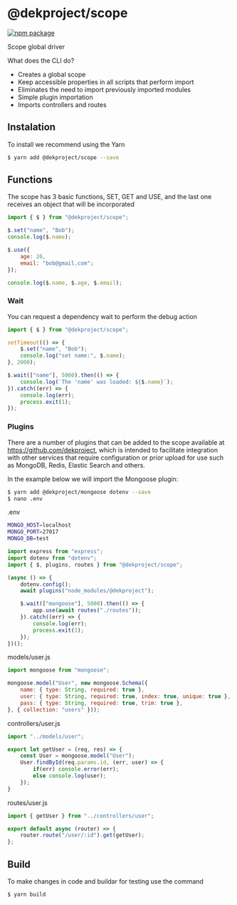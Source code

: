 # @dekproject/scope

[![npm package](https://nodei.co/npm/@dekproject/scope.png?downloads=true&downloadRank=true&stars=true)](https://nodei.co/npm/@dekproject/scope/)

Scope global driver

What does the CLI do?

* Creates a global scope
* Keep accessible properties in all scripts that perform import
* Eliminates the need to import previously imported modules
* Simple plugin importation
* Imports controllers and routes

## Instalation

To install we recommend using the Yarn

```bash
$ yarn add @dekproject/scope --save
```

## Functions

The scope has 3 basic functions, SET, GET and USE, and the last one receives an object that will be incorporated

```js
import { $ } from "@dekproject/scope";

$.set("name", "Bob");
console.log($.name);

$.use({
    age: 26,
    email: "bob@gmail.com";
});

console.log($.name, $.age, $.email);
```

### Wait

You can request a dependency wait to perform the debug action

```js
import { $ } from "@dekproject/scope";

setTimeout(() => {
    $.set("name", "Bob");
    console.log("set name:", $.name);
}, 2000);

$.wait(["name"], 5000).then(() => {
    console.log(`The 'name' was loaded: ${$.name}`);
}).catch((err) => {
    console.log(err);
    process.exit(1);
});
```

### Plugins

There are a number of plugins that can be added to the scope available at https://github.com/dekproject, which is intended to facilitate integration with other services that require configuration or prior upload for use such as MongoDB, Redis, Elastic Search and others.

In the example below we will import the Mongoose plugin:

```bash
$ yarn add @dekproject/mongoose dotenv --save
$ nano .env
```

.env
```bash
MONGO_HOST=localhost
MONGO_PORT=27017
MONGO_DB=test
```

```js
import express from "express";
import dotenv from "dotenv";
import { $, plugins, routes } from "@dekproject/scope";

(async () => {
    dotenv.config();
    await plugins("node_modules/@dekproject");

    $.wait(["mongoose"], 5000).then(() => {
        app.use(await routes("./routes"));
    }).catch((err) => {
        console.log(err);
        process.exit(1);
    });
})();
```

models/user.js
```js
import mongoose from "mongoose";

mongoose.model("User", new mongoose.Schema({
    name: { type: String, required: true },
    user: { type: String, required: true, index: true, unique: true },
    pass: { type: String, required: true, trim: true },
}, { collection: "users" }));
```

controllers/user.js
```js
import "../models/user";

export let getUser = (req, res) => {
    const User = mongoose.model("User");
    User.findById(req.params.id, (err, user) => {
        if(err) console.error(err);
        else console.log(user);
    });
}
```

routes/user.js
```js
import { getUser } from "../controllers/user";

export default async (router) => {
    router.route("/user/:id").get(getUser);
};
```

## Build

To make changes in code and buildar for testing use the command

```bash
$ yarn build
```